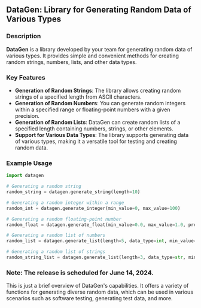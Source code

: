 ## DataGen: Library for Generating Random Data of Various Types

### Description

**DataGen** is a library developed by your team for generating random data of various types. It provides simple and convenient methods for creating random strings, numbers, lists, and other data types.

### Key Features

- **Generation of Random Strings**: The library allows creating random strings of a specified length from ASCII characters.
- **Generation of Random Numbers**: You can generate random integers within a specified range or floating-point numbers with a given precision.
- **Generation of Random Lists**: DataGen can create random lists of a specified length containing numbers, strings, or other elements.
- **Support for Various Data Types**: The library supports generating data of various types, making it a versatile tool for testing and creating random data.

### Example Usage

```python
import datagen

# Generating a random string
random_string = datagen.generate_string(length=10)

# Generating a random integer within a range
random_int = datagen.generate_integer(min_value=0, max_value=100)

# Generating a random floating-point number
random_float = datagen.generate_float(min_value=0.0, max_value=1.0, precision=2)

# Generating a random list of numbers
random_list = datagen.generate_list(length=5, data_type=int, min_value=0, max_value=10)

# Generating a random list of strings
random_string_list = datagen.generate_list(length=3, data_type=str, min_length=3, max_length=5)
```

### Note: The release is scheduled for June 14, 2024.

This is just a brief overview of DataGen's capabilities. It offers a variety of functions for generating diverse random data, which can be used in various scenarios such as software testing, generating test data, and more.
